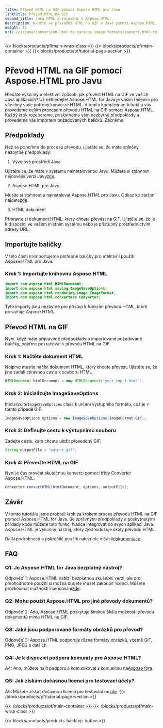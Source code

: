 ```yaml
---
title: Převod HTML na GIF pomocí Aspose.HTML pro Javu
linktitle: Převod HTML na GIF
second_title: Java HTML zpracování s Aspose.HTML
description: Naučte se převádět HTML na GIF v Javě pomocí Aspose.HTML. Komplexní průvodce krok za krokem pro efektivní převod HTML na GIF.
weight: 11
url: /cs/java/conversion-html-to-various-image-formats/convert-html-to-gif/
---
```


{{< blocks/products/pf/main-wrap-class >}}
{{< blocks/products/pf/main-container >}}
{{< blocks/products/pf/tutorial-page-section >}}

# Převod HTML na GIF pomocí Aspose.HTML pro Javu

Hledáte výkonný a efektivní způsob, jak převést HTML na GIF ve vašich Java aplikacích? Už nehledejte! Aspose.HTML for Java je vaším řešením pro všechny vaše potřeby konverze HTML. V tomto komplexním tutoriálu vás provedeme celým procesem převodu HTML na GIF pomocí Aspose.HTML. Každý krok rozebereme, poskytneme vám nezbytné předpoklady a provedeme vás importem požadovaných balíčků. Začněme!

## Předpoklady

Než se ponoříme do procesu převodu, ujistěte se, že máte splněny nezbytné předpoklady:

1. Vývojové prostředí Java

Ujistěte se, že máte v systému nainstalovanou Javu. Můžete si stáhnout nejnovější verzi Javy[zde](https://www.oracle.com/java/technologies/javase-downloads.html).

2. Aspose.HTML pro Javu

 Musíte si stáhnout a nainstalovat Aspose.HTML pro Javu. Odkaz ke stažení najdete[zde](https://releases.aspose.com/html/java/).

3. HTML dokument

Připravte si dokument HTML, který chcete převést na GIF. Ujistěte se, že je k dispozici ve vašem místním systému nebo je přístupný prostřednictvím adresy URL.

## Importujte balíčky

V této části naimportujeme potřebné balíčky pro efektivní použití Aspose.HTML pro Java. 

### Krok 1: Importujte knihovnu Aspose.HTML

```java
import com.aspose.html.HTMLDocument;
import com.aspose.html.saving.ImageSaveOptions;
import com.aspose.html.rendering.image.ImageFormat;
import com.aspose.html.converters.Converter;
```

Tyto importy jsou nezbytné pro přístup k funkcím převodu HTML, které poskytuje Aspose.HTML.

## Převod HTML na GIF

Nyní, když máte připravené předpoklady a importované požadované balíčky, pojďme pokračovat v převodu HTML na GIF.

### Krok 1: Načtěte dokument HTML

Nejprve musíte načíst dokument HTML, který chcete převést. Ujistěte se, že jste zadali správnou cestu k souboru HTML.

```java
HTMLDocument htmlDocument = new HTMLDocument("your_input.html");
```

### Krok 2: Inicializujte ImageSaveOptions

 Inicializujte`ImageSaveOptions` class k určení výstupního formátu, což je v tomto případě GIF.

```java
ImageSaveOptions options = new ImageSaveOptions(ImageFormat.Gif);
```

### Krok 3: Definujte cestu k výstupnímu souboru

Zadejte cestu, kam chcete uložit převedený GIF.

```java
String outputFile = "output.gif";
```

### Krok 4: Převeďte HTML na GIF

Nyní je čas provést skutečnou konverzi pomocí třídy Converter Aspose.HTML.

```java
Converter.convertHTML(htmlDocument, options, outputFile);
```

## Závěr

V tomto tutoriálu jsme probrali krok za krokem proces převodu HTML na GIF pomocí Aspose.HTML for Java. Se správnými předpoklady a poskytnutými příklady kódu můžete tuto funkci hladce integrovat do svých aplikací Java. Aspose.HTML je výkonný nástroj, který zjednodušuje úkoly převodu HTML.

 Další podrobnosti a pokročilé použití naleznete v části[dokumentace](https://reference.aspose.com/html/java/).

## FAQ

### Q1: Je Aspose.HTML for Java bezplatný nástroj?

 Odpověď 1: Aspose.HTML nabízí bezplatnou zkušební verzi, ale pro plnohodnotné použití si možná budete muset zakoupit licenci. Můžete prozkoumat možnosti licencování[zde](https://purchase.aspose.com/buy).

### Q2: Mohu použít Aspose.HTML pro jiné převody dokumentů?

Odpověď 2: Ano, Aspose.HTML poskytuje širokou škálu možností převodu dokumentů mimo HTML na GIF.

### Q3: Jaké jsou podporované formáty obrázků pro převod?

Odpověď 3: Aspose.HTML podporuje různé formáty obrázků, včetně GIF, PNG, JPEG a dalších.

### Q4: Je k dispozici podpora komunity pro Aspose.HTML?

 A4: Ano, můžete najít podporu a komunikovat s komunitou na[Aspose fóra](https://forum.aspose.com/).

### Q5: Jak získám dočasnou licenci pro testovací účely?

 A5: Můžete získat dočasnou licenci pro testování od[zde](https://purchase.aspose.com/temporary-license/).
{{< /blocks/products/pf/tutorial-page-section >}}

{{< /blocks/products/pf/main-container >}}
{{< /blocks/products/pf/main-wrap-class >}}

{{< blocks/products/products-backtop-button >}}
